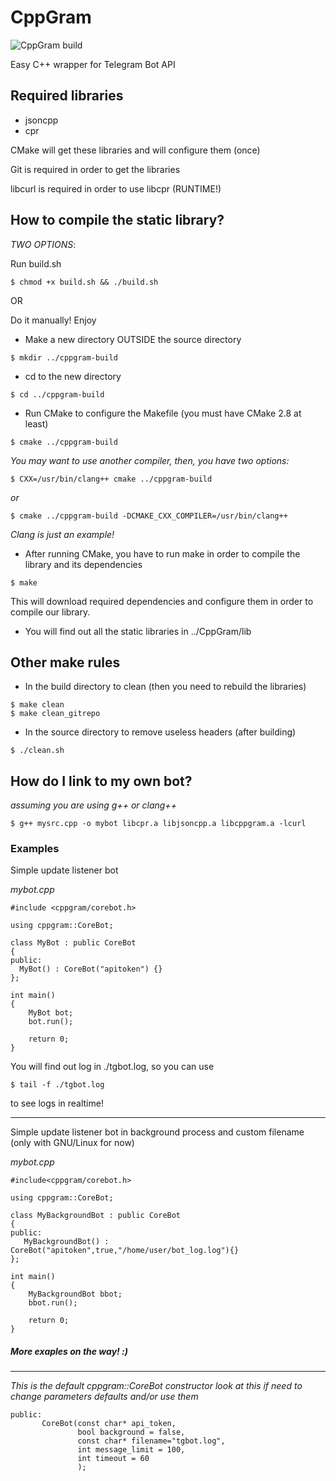 # CppGram
![CppGram build](https://gitlab.com/WiseDragonStd/CppGram/badges/master/build.svg)

Easy C++ wrapper for Telegram Bot API

## Required libraries

 * jsoncpp
 * cpr

 CMake will get these libraries and will configure them (once)

 Git is required in order to get the libraries

 libcurl is required in order to use libcpr (RUNTIME!)

## How to compile the static library?
 
 *TWO OPTIONS*:

 Run build.sh
 ~~~
 $ chmod +x build.sh && ./build.sh
 ~~~

 OR

 Do it manually! Enjoy

 * Make a new directory OUTSIDE the source directory
 ~~~
 $ mkdir ../cppgram-build
 ~~~

 * cd to the new directory
 ~~~
 $ cd ../cppgram-build
 ~~~

 * Run CMake to configure the Makefile (you must have CMake 2.8 at least)
 ~~~
 $ cmake ../cppgram-build
 ~~~

  *You may want to use another compiler, then, you have two options:*

  ~~~
  $ CXX=/usr/bin/clang++ cmake ../cppgram-build
  ~~~

  *or*

  ~~~
  $ cmake ../cppgram-build -DCMAKE_CXX_COMPILER=/usr/bin/clang++
  ~~~

  *Clang is just an example!*


 * After running CMake, you have to run make in order to compile the library and its dependencies

 ~~~
 $ make
 ~~~

 This will download required dependencies and configure them in order to compile our library.

 * You will find out all the static libraries in ../CppGram/lib

## Other make rules

 * In the build directory to clean (then you need to rebuild the libraries)

 ~~~
 $ make clean
 $ make clean_gitrepo
 ~~~

 * In the source directory to remove useless headers (after building)

 ~~~
 $ ./clean.sh
 ~~~

## How do I link to my own bot?

 *assuming you are using g++ or clang++*

 ~~~
 $ g++ mysrc.cpp -o mybot libcpr.a libjsoncpp.a libcppgram.a -lcurl
 ~~~

### Examples

 Simple update listener bot

 *mybot.cpp*
 
 ~~~
 #include <cppgram/corebot.h>

 using cppgram::CoreBot;

 class MyBot : public CoreBot
 {
 public:
   MyBot() : CoreBot("apitoken") {}
 };

 int main()
 {
	 MyBot bot;
	 bot.run();

	 return 0;
 }
 ~~~

 You will find out log in ./tgbot.log, so you can use 

 ~~~
 $ tail -f ./tgbot.log
 ~~~

 to see logs in realtime!


 ---

 Simple update listener bot in background process and custom filename (only with GNU/Linux for now)

 *mybot.cpp*

 ~~~
 #include<cppgram/corebot.h>

 using cppgram::CoreBot;

 class MyBackgroundBot : public CoreBot
 {
 public:
	MyBackgroundBot() : CoreBot("apitoken",true,"/home/user/bot_log.log"){}
 };

 int main()
 {
	 MyBackgroundBot bbot;
	 bbot.run();

	 return 0;
 }
 ~~~

 ##### More exaples on the way! :)

 ---

 *This is the default cppgram::CoreBot constructor*
 *look at this if need to change parameters defaults and/or use them*
 
 ~~~
 public:
        CoreBot(const char* api_token,
                bool background = false,
                const char* filename="tgbot.log",
                int message_limit = 100,
                int timeout = 60
                );
 ~~~

